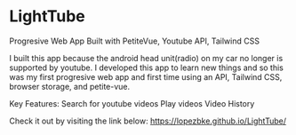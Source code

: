 # LightTube

Progresive Web App
Built with PetiteVue, Youtube API, Tailwind CSS

I built this app because the android head unit(radio) on my car no longer is supported by youtube.
I developed this app to learn new things and so this was my first progresive web app and first time using an API, Tailwind CSS, browser storage, and petite-vue.

Key Features:
Search for youtube videos
Play videos
Video History

Check it out by visiting the link below:
https://lopezbke.github.io/LightTube/

